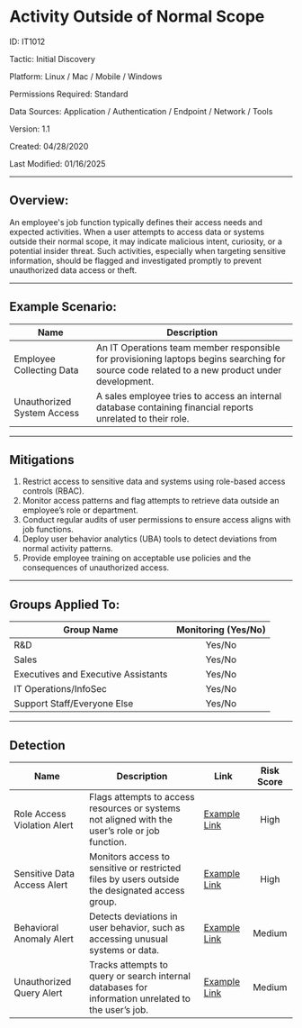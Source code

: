 # **Activity Outside of Normal Scope**

ID: IT1012

Tactic: Initial Discovery

Platform: Linux / Mac / Mobile / Windows

Permissions Required: Standard

Data Sources: Application / Authentication / Endpoint / Network / Tools

Version: 1.1

Created: 04/28/2020

Last Modified: 01/16/2025

---

## **Overview:**

An employee's job function typically defines their access needs and expected activities. When a user attempts to access data or systems outside their normal scope, it may indicate malicious intent, curiosity, or a potential insider threat. Such activities, especially when targeting sensitive information, should be flagged and investigated promptly to prevent unauthorized data access or theft.

---

## **Example Scenario:**

| **Name**                   | **Description**                                                                                      |
|----------------------------|------------------------------------------------------------------------------------------------------|
| Employee Collecting Data   | An IT Operations team member responsible for provisioning laptops begins searching for source code related to a new product under development. |
| Unauthorized System Access | A sales employee tries to access an internal database containing financial reports unrelated to their role. |

---

## **Mitigations**

1. Restrict access to sensitive data and systems using role-based access controls (RBAC).  
2. Monitor access patterns and flag attempts to retrieve data outside an employee’s role or department.  
3. Conduct regular audits of user permissions to ensure access aligns with job functions.  
4. Deploy user behavior analytics (UBA) tools to detect deviations from normal activity patterns.  
5. Provide employee training on acceptable use policies and the consequences of unauthorized access.  

---

## **Groups Applied To:**

| **Group Name**                | **Monitoring (Yes/No)** |
|--------------------------------|:----------------------:|
| R&D                            | Yes/No               |
| Sales                          | Yes/No               |
| Executives and Executive Assistants | Yes/No         |
| IT Operations/InfoSec          | Yes/No               |
| Support Staff/Everyone Else    | Yes/No               |

---

## **Detection**

| **Name**                | **Description**                                                                                 | **Link**          | **Risk Score** |
|-------------------------|-------------------------------------------------------------------------------------------------|-------------------|:--------------:|
| Role Access Violation Alert | Flags attempts to access resources or systems not aligned with the user’s role or job function. | [Example Link](#) | High           |
| Sensitive Data Access Alert | Monitors access to sensitive or restricted files by users outside the designated access group. | [Example Link](#) | High           |
| Behavioral Anomaly Alert  | Detects deviations in user behavior, such as accessing unusual systems or data.                 | [Example Link](#) | Medium         |
| Unauthorized Query Alert  | Tracks attempts to query or search internal databases for information unrelated to the user’s job. | [Example Link](#) | Medium         |
